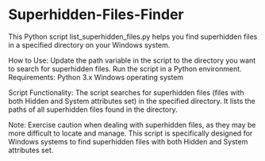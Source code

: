 # Superhidden-Files-Finder

This Python script list_superhidden_files.py helps you find superhidden files in a specified directory on your Windows system.

How to Use:
Update the path variable in the script to the directory you want to search for superhidden files.
Run the script in a Python environment.
Requirements:
Python 3.x
Windows operating system

Script Functionality:
The script searches for superhidden files (files with both Hidden and System attributes set) in the specified directory.
It lists the paths of all superhidden files found in the directory.

Note:
Exercise caution when dealing with superhidden files, as they may be more difficult to locate and manage.
This script is specifically designed for Windows systems to find superhidden files with both Hidden and System attributes set.
